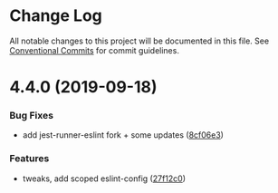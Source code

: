 # Change Log

All notable changes to this project will be documented in this file.
See [Conventional Commits](https://conventionalcommits.org) for commit guidelines.

# 4.4.0 (2019-09-18)


### Bug Fixes

* add jest-runner-eslint fork + some updates ([8cf06e3](https://github.com/tunnckoCore/opensource/commit/8cf06e3))


### Features

* tweaks, add scoped eslint-config ([27f12c0](https://github.com/tunnckoCore/opensource/commit/27f12c0))
